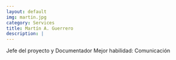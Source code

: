 ```yaml
---
layout: default
img: martin.jpg
category: Services
title: Martín A. Guerrero
description: |
---
```

Jefe del proyecto y Documentador
Mejor habilidad: Comunicación